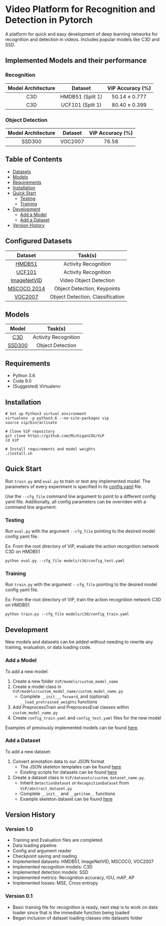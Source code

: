 # Video Platform for Recognition and Detection in Pytorch

A platform for quick and easy development of deep learning networks for recognition and detection in videos. Includes popular models like C3D and SSD.

## Implemented Models and their performance

### Recognition
|  Model Architecture  |      Dataset       |    ViP Accuracy (%)   |  
|:--------------------:|:------------------:|:---------------------:|
|        C3D           |  HMDB51 (Split 1)  |    50.14 ± 0.777      |
|        C3D           |  UCF101 (Split 1)  |    80.40 ± 0.399      |

### Object Detection
|  Model Architecture  |      Dataset       |    ViP Accuracy (%)   | 
|:--------------------:|:------------------:|:---------------------:|
|        SSD300        |  VOC2007  |    76.58      |
## Table of Contents

* [Datasets](#configured-datasets)
* [Models](#models)
* [Requirements](#requirements)
* [Installation](#installation)
* [Quick Start](#quick-start)
  * [Testing](#testing)
  * [Training](#training)
* [Development](#development)
  * [Add a Model](#add-a-model)
  * [Add a Dataset](#add-a-dataset)
* [Version History](#version-history)

## Configured Datasets
|   Dataset      |        Task(s)           |
|:--------------:|:------------------------:|
|[HMDB51](http://serre-lab.clps.brown.edu/resource/hmdb-a-large-human-motion-database/#Downloads)      | Activity Recognition   |
|[UCF101](https://www.crcv.ucf.edu/data/UCF101.php)                                                    | Activity Recognition   |
|[ImageNetVID](http://bvisionweb1.cs.unc.edu/ilsvrc2015/download-videos-3j16.php)                      | Video Object Detection |
|[MSCOCO 2014](http://cocodataset.org/#download)                                                       | Object Detection, Keypoints|
|[VOC2007](http://host.robots.ox.ac.uk/pascal/VOC/voc2007/)                                            | Object Detection, Classification|

## Models
|                     Model                        |        Task(s)       |
|:------------------------------------------------:|:--------------------:|
|[C3D](https://github.com/jfzhang95/pytorch-video-recognition/blob/master/network/C3D_model.py) | Activity Recognition |
|[SSD300](https://github.com/amdegroot/ssd.pytorch)                                             | Object Detection     |

## Requirements

* Python 3.6
* Cuda 9.0
* (Suggested) Virtualenv

## Installation

```
# Set up Python3 virtual environment
virtualenv -p python3.6 --no-site-packages vip
source vip/bin/activate

# Clone ViP repository
git clone https://github.com/MichiganCOG/ViP
cd ViP

# Install requirements and model weights
./install.sh
```

## Quick Start
Run `train.py` and `eval.py` to train or test any implemented model. The parameters of every experiment is specified in its [config.yaml](https://github.com/MichiganCOG/ViP/blob/master/config_default_example.yaml) file. 

Use the `--cfg_file` command line argument to point to a different config yaml file.
Additionally, all config parameters can be overriden with a command line argument.

### Testing

Run `eval.py` with the argument `--cfg_file` pointing to the desired model config yaml file.


Ex: From the root directory of ViP, evaluate the action recognition network C3D on HMDB51
```
python eval.py --cfg_file models/c3d/config_test.yaml
```

### Training

Run `train.py` with the argument `--cfg_file` pointing to the desired model config yaml file.

Ex: From the root directory of ViP, train the action recognition network C3D on HMDB51
```
python train.py --cfg_file models/c3d/config_train.yaml
```
## Development

New models and datasets can be added without needing to rewrite any training, evaluation, or data loading code.

### Add a Model

To add a new model:
1. Create a new folder `ViP/models/custom_model_name` 
2. Create a model class in `ViP/models/custom_model_name/custom_model_name.py`
	* Complete `__init__`, `forward`, and (optional) `__load_pretrained_weights` functions
3. Add PreprocessTrain and PreprocessEval classes within `custom_model_name.py`
4. Create `config_train.yaml` and `config_test.yaml` files for the new model

Examples of previously implemented models can be found [here](https://github.com/MichiganCOG/ViP/tree/master/models).

### Add a Dataset

To add a new dataset:
1. Convert annotation data to our JSON format
	* The JSON skeleton templates can be found [here](https://github.com/MichiganCOG/ViP/tree/master/datasets/templates)
	* Existing scripts for datasets can be found [here](https://github.com/MichiganCOG/ViP/tree/master/datasets/scripts)
2. Create a dataset class in `ViP/datasets/custom_dataset_name.py`.
	* Inherit `DetectionDataset` or `RecognitionDataset` from `ViP/abstract_dataset.py`
	* Complete `__init__` and `__getitem__` functions
	* Example skeleton dataset can be found [here](https://github.com/MichiganCOG/ViP/blob/master/datasets/templates/dataset_template.py)

## Version History

### Version 1.0
- Training and Evaluation files are completed
- Data loading pipeline
- Config and argument reader
- Checkpoint saving and loading
- Implemented datasets: HMDB51, ImageNetVID, MSCOCO, VOC2007
- Implemented recognition models: C3D
- Implemented detection models: SSD
- Implemented metrics: Recognition accuracy, IOU, mAP, AP
- Implemented losses: MSE, Cross entropy

### Version 0.1
- Basic training file for recognition is ready, next step is to work on data loader since that is the immediate function being loaded
- Began inclusion of dataset loading classes into datasets folder

